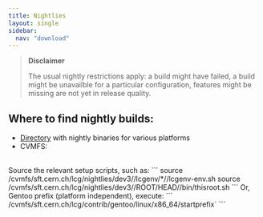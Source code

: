 ```yaml
---
title: Nightlies
layout: single
sidebar:
  nav: "download"
---
```



> **Disclaimer** 
>
> The usual nightly restrictions apply: a build might have failed, a build might be unavailble for a particular configuration, features might be missing are not yet in release quality.

## Where to find nightly builds:

  - [Directory](https://root.cern/download/nightly/?C=N;O=D) with nightly binaries for various platforms
  - CVMFS:
<br>
Source the relevant setup scripts, such as:
```
source /cvmfs/sft.cern.ch/lcg/nightlies/dev3/<DAY>/lcgenv/*/<PLATFORM+Compiler>/lcgenv-env.sh
source /cvmfs/sft.cern.ch/lcg/nightlies/dev3/<DAY>/ROOT/HEAD/<PLATFORM+Compiler>/bin/thisroot.sh
```
Or, Gentoo prefix (platform independent), execute:
```
/cvmfs/sft.cern.ch/lcg/contrib/gentoo/linux/x86_64/startprefix`
```